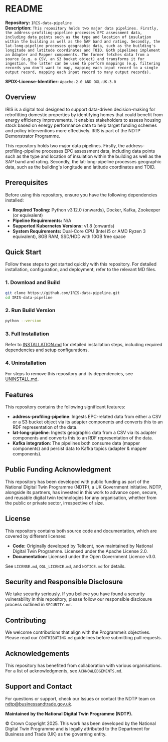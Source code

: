 # README

**Repository:** `IRIS-data-pipeline`  
**Description:** `This repository holds two major data pipelines. Firstly, the address-profiling-pipeline processes EPC assessment data, including data points such as the type and location of insulation within the building as well as the SAP band and rating. Secondly, the lat-long-pipeline processes geographic data, such as the building's longitude and latitude coordinates and TOID. Both pipelines implement an Adapter and Mapper components. The former fetches data from a source (e.g. a CSV, an S3 bucket object) and transforms it for ingestion. The latter can be used to perform mappings (e.g. filtering records you don't want to map, mapping each input record to a single output record, mapping each input record to many output records).`

**SPDX-License-Identifier:** `Apache-2.0 AND OGL-UK-3.0 `  

## Overview

IRIS is a digital tool designed to support data-driven decision-making for retrofitting domestic properties by identifying homes that could benefit from energy efficiency improvements. It enables stakeholders to assess housing stock based on energy performance data to help target funding schemes and policy interventions more effectively. IRIS is part of the NDTP Demonstrator Programme.

This repository holds two major data pipelines. Firstly, the address-profiling-pipeline processes EPC assessment data, including data points such as the type and location of insulation within the building as well as the SAP band and rating. Secondly, the lat-long-pipeline processes geographic data, such as the building's longitude and latitude coordinates and TOID.

## Prerequisites  
Before using this repository, ensure you have the following dependencies installed:  
- **Required Tooling:** Python v3.12.0 (onwards), Docker, Kafka, Zookeeper (or equivalent)
- **Pipeline Requirements:** N/A
- **Supported Kubernetes Versions:** v1.8 (onwards)
- **System Requirements:** Dual-Core CPU (Intel i5 or AMD Ryzen 3 equivalent), 8GB RAM, SSD/HDD with 10GB free space

## Quick Start  
Follow these steps to get started quickly with this repository. For detailed installation, configuration, and deployment, refer to the relevant MD files.  

### 1. Download and Build  
```sh  
git clone https://github.com/IRIS-data-pipeline.git  
cd IRIS-data-pipeline
```

### 2. Run Build Version
```sh  
python --version
```

### 3. Full Installation  
Refer to [INSTALLATION.md](INSTALLATION.md) for detailed installation steps, including required dependencies and setup configurations.  

### 4. Uninstallation  
For steps to remove this repository and its dependencies, see [UNINSTALL.md](UNINSTALL.md).  

## Features
This repository contains the following significant features:
- **address-profiling-pipeline**: Ingests EPC-related data from either a CSV or a S3 bucket object via its adapter components and converts this to an RDF representation of the data.
- **lat-long-pipeline**: Ingests geographic data from a CSV via its adapter components and converts this to an RDF representation of the data.
- **Kafka integration**: The pipelines both consume data (mapper components) and persist data to Kafka topics (adapter & mapper components). 

## Public Funding Acknowledgment  
This repository has been developed with public funding as part of the National Digital Twin Programme (NDTP), a UK Government initiative. NDTP, alongside its partners, has invested in this work to advance open, secure, and reusable digital twin technologies for any organisation, whether from the public or private sector, irrespective of size.  

## License  
This repository contains both source code and documentation, which are covered by different licenses:  
- **Code:** Originally developed by Telicent, now maintained by National Digital Twin Programme. Licensed under the Apache License 2.0.
- **Documentation:** Licensed under the Open Government Licence v3.0.  

See `LICENSE.md`, `OGL_LICENCE.md`, and `NOTICE.md` for details.  

## Security and Responsible Disclosure  
We take security seriously. If you believe you have found a security vulnerability in this repository, please follow our responsible disclosure process outlined in `SECURITY.md`.  

## Contributing  
We welcome contributions that align with the Programme’s objectives. Please read our `CONTRIBUTING.md` guidelines before submitting pull requests.

## Acknowledgements  
This repository has benefited from collaboration with various organisations. For a list of acknowledgments, see `ACKNOWLEDGEMENTS.md`.  

## Support and Contact  
For questions or support, check our Issues or contact the NDTP team on ndtp@businessandtrade.gov.uk.

**Maintained by the National Digital Twin Programme (NDTP).**  

© Crown Copyright 2025. This work has been developed by the National Digital Twin Programme and is legally attributed to the Department for Business and Trade (UK) as the governing entity.
